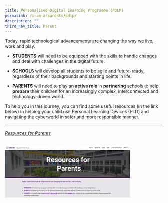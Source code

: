 ```yaml
---
title: Personalised Digital Learning Programme (PDLP)
permalink: /i-am-a/parents/pdlp/
description: ""
third_nav_title: Parent
---
```

Today, rapid technological advancements are changing the way we live, work and play.
  

*   **STUDENTS** will need to be equipped with the skills to handle changes and deal with challenges in the digital future.
    
*   **SCHOOLS** will develop all students to be agile and future-ready, regardless of their backgrounds and starting points in life.
    
*   **PARENTS** will need to play an **active role** in **partnering** schools to help **prepare** their children for an increasingly complex, interconnected and technology-driven world.
  

To help you in this journey, you can find some useful resources (in the link below) in helping your child use Personal Learning Devices (PLD) and navigating the cyberworld in safer and more responsible manner.

***

###### [Resources for Parents](https://sites.google.com/moe.edu.sg/spectra-student-info-hub/others/pld/resources-for-parents)

<a target="new" href="https://sites.google.com/moe.edu.sg/spectra-student-info-hub/others/pld/resources-for-parents"><img style="width:400px" src="/images/resources%20for%20parents.png"></a>